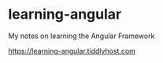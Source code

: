 # learning-angular
My notes on learning the Angular Framework 

https://learning-angular.tiddlyhost.com

